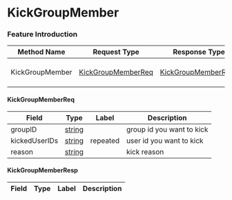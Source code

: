# KickGroupMember

### Feature Introduction



| Method Name | Request Type | Response Type | Description |
| ----------- | ------------ | ------------- | ------------- |
| KickGroupMember | [KickGroupMemberReq](#openim.sdk.group.KickGroupMemberReq) | [KickGroupMemberResp](#openim.sdk.group.KickGroupMemberResp) | kick a group member |
 

#### KickGroupMemberReq
| Field | Type | Label | Description |
| ----- | ---- | ----- | ----------- |
| groupID | [string](#string) |  | group id you want to kick |
| kickedUserIDs | [string](#string) | repeated | user id you want to kick |
| reason | [string](#string) |  | kick reason |
 

#### KickGroupMemberResp
| Field | Type | Label | Description |
| ----- | ---- | ----- | ----------- |


